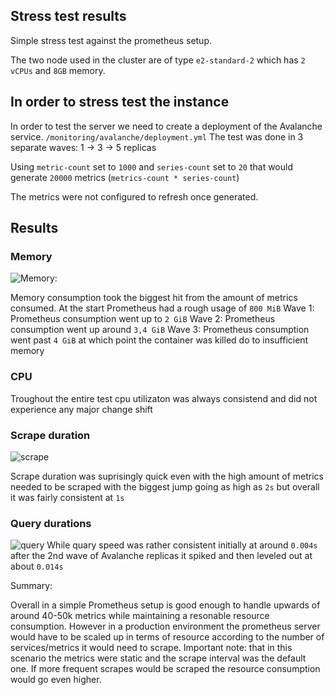 ## Stress test results

Simple stress test against the prometheus setup.

The two node used in the cluster are of type `e2-standard-2` which has `2 vCPUs` and `8GB` memory.

## In order to stress test the instance 

In order to test the server we need to create a deployment of the Avalanche service. `/monitoring/avalanche/deployment.yml`
The test was done in 3 separate waves: 1 -> 3 -> 5 replicas

Using `metric-count` set to `1000` and `series-count` set to `20` that would generate `20000` metrics (`metrics-count * series-count`)

The metrics were not configured to refresh once generated.

## Results 

### Memory
![Memory:](https://i.imgur.com/74Cu79t.png)

Memory consumption took the biggest hit from the amount of metrics consumed.
At the start Prometheus had a rough usage of `800 MiB` 
Wave 1: 
Prometheus consumption went up to `2 GiB`
Wave 2: 
Prometheus consumption went up around `3,4 GiB`
Wave 3:
Prometheus consumption went past `4 GiB` at which point the container was killed do to insufficient memory 

### CPU
Troughout the entire test cpu utilizaton was always consistend and did not experience any major change shift

### Scrape duration
![scrape](https://i.imgur.com/0glmGcq.png)

Scrape duration was suprisingly quick even with the high amount of metrics needed to be scraped with the biggest jump going as high as `2s` but overall it was fairly consistent at `1s`

### Query durations
![query](https://i.imgur.com/zldv6rq.png)
While quary speed was rather consistent initially at around `0.004s` after the 2nd wave of Avalanche replicas it spiked and then leveled out at about `0.014s`


Summary:

Overall in a simple Prometheus setup is good enough to handle upwards of around 40-50k metrics while maintaining a resonable resource consumption.
However in a production environment the prometheus server would have to be scaled up in terms of resource according to the number of services/metrics it would need to scrape.
Important note: that in this scenario the metrics were static and the scrape interval was the default one. If more frequent scrapes would be scraped the resource consumption would go even higher.